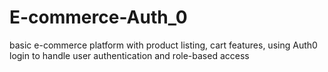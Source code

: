 # E-commerce-Auth_0
basic e-commerce platform with product listing, cart features, using Auth0 login to handle user authentication and role-based access
